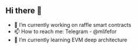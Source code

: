 ## Hi there 👋

- 🔭 I’m currently working on raffle smart contracts
- 📫 How to reach me:
  Telegram - @mlifefor
- 🌱 I’m currently learning EVM deep architecture  


<!--
**MikaIsaak/MikaIsaak** is a ✨ _special_ ✨ repository because its `README.md` (this file) appears on your GitHub profile.

Here are some ideas to get you started:

- 🔭 I’m currently working on ...
- 🌱 I’m currently learning ...
- 👯 I’m looking to collaborate on ...
- 🤔 I’m looking for help with ...
- 💬 Ask me about ...
- 📫 How to reach me: ...
- 😄 Pronouns: ...
- ⚡ Fun fact: ...
-->
